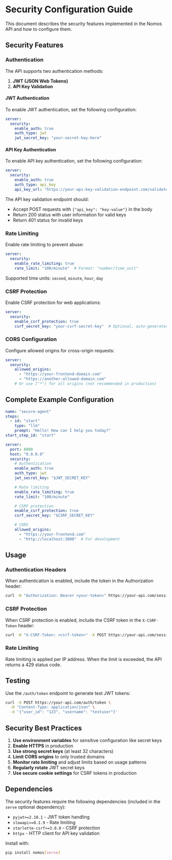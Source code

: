 # Security Configuration Guide

This document describes the security features implemented in the Nomos API and how to configure them.

## Security Features

### Authentication

The API supports two authentication methods:

1. **JWT (JSON Web Tokens)**
2. **API Key Validation**

#### JWT Authentication

To enable JWT authentication, set the following configuration:

```yaml
server:
  security:
    enable_auth: true
    auth_type: jwt
    jwt_secret_key: "your-secret-key-here"
```

#### API Key Authentication

To enable API key authentication, set the following configuration:

```yaml
server:
  security:
    enable_auth: true
    auth_type: api_key
    api_key_url: "https://your-api-key-validation-endpoint.com/validate"
```

The API key validation endpoint should:
- Accept POST requests with `{"api_key": "key-value"}` in the body
- Return 200 status with user information for valid keys
- Return 401 status for invalid keys

### Rate Limiting

Enable rate limiting to prevent abuse:

```yaml
server:
  security:
    enable_rate_limiting: true
    rate_limit: "100/minute"  # Format: "number/time_unit"
```

Supported time units: `second`, `minute`, `hour`, `day`

### CSRF Protection

Enable CSRF protection for web applications:

```yaml
server:
  security:
    enable_csrf_protection: true
    csrf_secret_key: "your-csrf-secret-key"  # Optional, auto-generated if not provided
```

### CORS Configuration

Configure allowed origins for cross-origin requests:

```yaml
server:
  security:
    allowed_origins:
      - "https://your-frontend-domain.com"
      - "https://another-allowed-domain.com"
    # Or use ["*"] for all origins (not recommended in production)
```

## Complete Example Configuration

```yaml
name: "secure-agent"
steps:
  - id: "start"
    type: "llm"
    prompt: "Hello! How can I help you today?"
start_step_id: "start"

server:
  port: 8000
  host: "0.0.0.0"
  security:
    # Authentication
    enable_auth: true
    auth_type: jwt
    jwt_secret_key: "$JWT_SECRET_KEY"

    # Rate limiting
    enable_rate_limiting: true
    rate_limit: "100/minute"

    # CSRF protection
    enable_csrf_protection: true
    csrf_secret_key: "$CSRF_SECRET_KEY"

    # CORS
    allowed_origins:
      - "https://your-frontend.com"
      - "http://localhost:3000"  # For development
```

## Usage

### Authentication Headers

When authentication is enabled, include the token in the Authorization header:

```bash
curl -H "Authorization: Bearer <your-token>" https://your-api.com/session
```

### CSRF Protection

When CSRF protection is enabled, include the CSRF token in the `X-CSRF-Token` header:

```bash
curl -H "X-CSRF-Token: <csrf-token>" -X POST https://your-api.com/session
```

### Rate Limiting

Rate limiting is applied per IP address. When the limit is exceeded, the API returns a 429 status code.

## Testing

Use the `/auth/token` endpoint to generate test JWT tokens:

```bash
curl -X POST https://your-api.com/auth/token \
  -H "Content-Type: application/json" \
  -d '{"user_id": "123", "username": "testuser"}'
```

## Security Best Practices

1. **Use environment variables** for sensitive configuration like secret keys
2. **Enable HTTPS** in production
3. **Use strong secret keys** (at least 32 characters)
4. **Limit CORS origins** to only trusted domains
5. **Monitor rate limiting** and adjust limits based on usage patterns
6. **Regularly rotate** JWT secret keys
7. **Use secure cookie settings** for CSRF tokens in production

## Dependencies

The security features require the following dependencies (included in the `serve` optional dependency):

- `pyjwt>=2.10.1` - JWT token handling
- `slowapi>=0.1.9` - Rate limiting
- `starlette-csrf>=3.0.0` - CSRF protection
- `httpx` - HTTP client for API key validation

Install with:
```bash
pip install nomos[serve]
```
